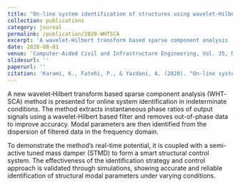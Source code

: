 ```yaml
---
title: "On‐line system identification of structures using wavelet‐Hilbert transform and sparse component analysis"
collection: publications
category: journal
permalink: /publication/2020-WHTSCA
excerpt: 'A wavelet-Hilbert transform based sparse component analysis (WHT-SCA) method is proposed for real-time system identification and structural control.'
date: 2020-08-01
venue: 'Computer‐Aided Civil and Infrastructure Engineering, Vol. 35, No. 8, pp. 870–886'
slidesurl: ''
paperurl: ''
citation: 'Karami, K., Fatehi, P., & Yazdani, A. (2020). "On‐line system identification of structures using wavelet‐Hilbert transform and sparse component analysis." <i>Computer‐Aided Civil and Infrastructure Engineering, 35</i>(8), 870–886.'
---
```


A new wavelet‐Hilbert transform based sparse component analysis (WHT‐SCA) method is presented for online system identification in indeterminate conditions. The method extracts instantaneous phase ratios of output signals using a wavelet‐Hilbert based filter and removes out-of-phase data to improve accuracy. Modal parameters are then identified from the dispersion of filtered data in the frequency domain.

To demonstrate the method’s real-time potential, it is coupled with a semi-active tuned mass damper (STMD) to form a smart structural control system. The effectiveness of the identification strategy and control approach is validated through simulations, showing accurate and reliable identification of structural modal parameters under varying conditions.
